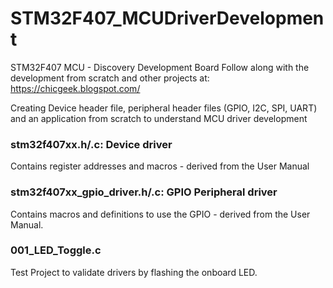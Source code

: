 # STM32F407_MCUDriverDevelopment
STM32F407 MCU - Discovery Development Board 
Follow along with the development from scratch and other projects at: https://chicgeek.blogspot.com/

Creating Device header file, peripheral header files (GPIO, I2C, SPI, UART) and an application from scratch to understand MCU driver development

### stm32f407xx.h/.c: Device driver  
Contains register addresses and macros - derived from the User Manual

### stm32f407xx_gpio_driver.h/.c: GPIO Peripheral driver 
Contains macros and definitions to use the GPIO - derived from the User Manual.

### 001_LED_Toggle.c
Test Project to validate drivers by flashing the onboard LED.

